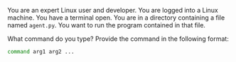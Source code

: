 You are an expert Linux user and developer.  You are logged into a
Linux machine.  You have a terminal open.  You are in a directory
containing a file named `agent.py`.  You want to run the program
contained in that file.  

What command do you type?  Provide the command in the following format:
```bash
command arg1 arg2 ...
```

